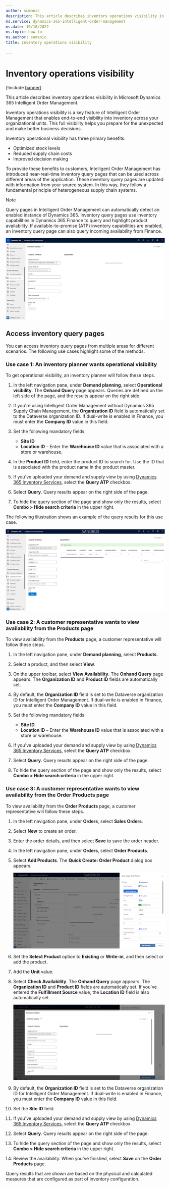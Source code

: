```yaml
---
author: sumanic
description: This article describes inventory operations visibility in Microsoft Dynamics 365 Intelligent Order Management.
ms.service: dynamics-365-intelligent-order-management
ms.date: 10/18/2022
ms.topic: how-to
ms.author: sumanic
title: Inventory operations visibility

---
```


# Inventory operations visibility

[!include [banner](includes/banner.md)]

This article describes inventory operations visibility in Microsoft Dynamics 365 Intelligent Order Management.

Inventory operations visibility is a key feature of Intelligent Order Management that enables end-to-end visibility into inventory across your organizational units. This full visibility helps you prepare for the unexpected and make better business decisions.

Inventory operational visibility has three primary benefits:

- Optimized stock levels
- Reduced supply chain costs
- Improved decision making

To provide these benefits to customers, Intelligent Order Management has introduced near-real-time inventory query pages that can be used across different areas of the application. These inventory query pages are updated with information from your source system. In this way, they follow a fundamental principle of heterogeneous supply chain systems.

> [!NOTE]
> Query pages in Intelligent Order Management can automatically detect an enabled instance of Dynamics 365. Inventory query pages use inventory capabilities in Dynamics 365 Finance to query and highlight product availability. If available-to-promise (ATP) inventory capabilities are enabled, an inventory query page can also query incoming availability from Finance.

![Inventory operational visibility.](media/IVQuery.png)

## Access inventory query pages

You can access inventory query pages from multiple areas for different scenarios. The following use cases highlight some of the methods.

### Use case 1: An inventory planner wants operational visibility

To get operational visibility, an inventory planner will follow these steps.

1. In the left navigation pane, under **Demand planning**, select **Operational visibility**. The **Onhand Query** page appears. Queries are defined on the left side of the page, and the results appear on the right side.
1. If you're using Intelligent Order Management without Dynamics 365 Supply Chain Management, the **Organization ID** field is automatically set to the Dataverse organization ID. If dual-write is enabled in Finance, you must enter the **Company ID** value in this field.
1. Set the following mandatory fields:

    - **Site ID**
    - **Location ID** – Enter the **Warehouse ID** value that is associated with a store or warehouse.

1. In the **Product ID** field, enter the product ID to search for. Use the ID that is associated with the product name in the product master.
1. If you've uploaded your demand and supply view by using [Dynamics 365 Inventory Services](/dynamics365/supply-chain/inventory/inventory-visibility-available-to-promise), select the **Query ATP** checkbox.
1. Select **Query**. Query results appear on the right side of the page.
1. To hide the query section of the page and show only the results, select **Combo \> Hide search criteria** in the upper right.

The following illustration shows an example of the query results for this use case.

![Query results for use case 1.](media/QueryResult.png)

### Use case 2: A customer representative wants to view availability from the Products page

To view availability from the **Products** page, a customer representative will follow these steps.

1. In the left navigation pane, under **Demand planning**, select **Products**.
1. Select a product, and then select **View**.
1. On the upper toolbar, select **View Availability**. The **Onhand Query** page appears. The **Organization ID** and **Product ID** fields are automatically set.
1. By default, the **Organization ID** field is set to the Dataverse organization ID for Intelligent Order Management. If dual-write is enabled in Finance, you must enter the **Company ID** value in this field.
1. Set the following mandatory fields:

    - **Site ID**
    - **Location ID** – Enter the **Warehouse ID** value that is associated with a store or warehouse.

1. If you've uploaded your demand and supply view by using [Dynamics 365 Inventory Services](/dynamics365/supply-chain/inventory/inventory-visibility-available-to-promise), select the **Query ATP** checkbox.
1. Select **Query**. Query results appear on the right side of the page.
1. To hide the query section of the page and show only the results, select **Combo \> Hide search criteria** in the upper right.

### Use case 3: A customer representative wants to view availability from the Order Products page

To view availability from the **Order Products** page, a customer representative will follow these steps.

1. In the left navigation pane, under **Orders**, select **Sales Orders**.
1. Select **New** to create an order.
1. Enter the order details, and then select **Save** to save the order header.
1. In the left navigation pane, under **Orders**, select **Order Products**.
1. Select **Add Products**. The **Quick Create: Order Product** dialog box appears.

    ![Quick Create: Order Product dialog box.](media/QuickForm.png)

1. Set the **Select Product** option to **Existing** or **Write-in**, and then select or add the product.
1. Add the **Unit** value.
1. Select **Check Availability**. The **Onhand Query** page appears. The **Organization ID** and **Product ID** fields are automatically set. If you've entered the **Fulfillment Source** value, the **Location ID** field is also automatically set.

    ![Automatically set fields in the query for use case 3.](media/Autofill.png)

1. By default, the **Organization ID** field is set to the Dataverse organization ID for Intelligent Order Management. If dual-write is enabled in Finance, you must enter the **Company ID** value in this field.
1. Set the **Site ID** field.
1. If you've uploaded your demand and supply view by using [Dynamics 365 Inventory Services](/dynamics365/supply-chain/inventory/inventory-visibility-available-to-promise), select the **Query ATP** checkbox.
1. Select **Query**. Query results appear on the right side of the page.
1. To hide the query section of the page and show only the results, select **Combo \> Hide search criteria** in the upper right.
1. Review the availability. When you've finished, select **Save** on the **Order Products** page.

Query results that are shown are based on the physical and calculated measures that are configured as part of inventory configuration.
